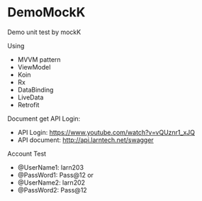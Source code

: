 # DemoMockK
Demo unit test by mockK

Using
- MVVM pattern
- ViewModel
- Koin
- Rx
- DataBinding
- LiveData
- Retrofit

Document get API Login:
- API Login: https://www.youtube.com/watch?v=vQUznr1_xJQ
- API document: http://api.larntech.net/swagger

Account Test
 * @UserName1: larn203
 * @PassWord1: Pass@12
 or
 * @UserName2: larn202
 * @PassWord2: Pass@12
